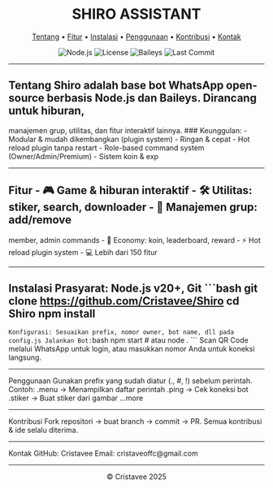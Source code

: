 <h1 align="center">SHIRO ASSISTANT</h1>

<p align="center">
    <a href="#tentang">Tentang</a> • <a href="#fitur">Fitur</a> • <a href="#instalasi">Instalasi</a> •
    <a href="#penggunaan">Penggunaan</a> • <a href="#kontribusi">Kontribusi</a> •
    <a href="#kontak">Kontak</a>
</p>

<p align="center">
    <img src="https://img.shields.io/badge/Node.js-v20+-green" alt="Node.js" />
    <img src="https://img.shields.io/badge/License-MIT-blue" alt="License" />
    <img src="https://img.shields.io/badge/Baileys-v4-orange" alt="Baileys" />
    <img src="https://img.shields.io/github/last-commit/Cristavee/Shiro" alt="Last Commit" />
</p>

<hr />

## Tentang **Shiro** adalah base bot WhatsApp open-source berbasis **Node.js** dan **Baileys**. Dirancang untuk hiburan,
manajemen grup, utilitas, dan fitur interaktif lainnya. ### Keunggulan: - Modular & mudah dikembangkan (plugin system) -
Ringan & cepat - Hot reload plugin tanpa restart - Role-based command system (Owner/Admin/Premium) - Sistem koin & exp

<hr />

## Fitur - 🎮 Game & hiburan interaktif - 🛠️ Utilitas: stiker, search, downloader - 👥 Manajemen grup: add/remove
member, admin commands - 💎 Economy: koin, leaderboard, reward - ⚡ Hot reload plugin system - 💻 Lebih dari 150 fitur
<hr />

## Instalasi **Prasyarat:** Node.js v20+, Git ```bash git clone https://github.com/Cristavee/Shiro cd Shiro npm install
``` Konfigurasi: Sesuaikan prefix, nomor owner, bot name, dll pada config.js Jalankan Bot: ```bash npm start # atau node
. ``` Scan QR Code melalui WhatsApp untuk login, atau masukkan nomor Anda untuk koneksi langsung.

<hr />
Penggunaan Gunakan prefix yang sudah diatur (., #, !) sebelum perintah. Contoh: .menu → Menampilkan daftar perintah
.ping → Cek koneksi bot .stiker → Buat stiker dari gambar ...more

<hr />
Kontribusi Fork repositori → buat branch → commit → PR. Semua kontribusi & ide selalu diterima.

<hr />
Kontak GitHub: Cristavee Email: cristaveoffc@gmail.com

<hr />
<p align="center">© Cristavee 2025</p>
